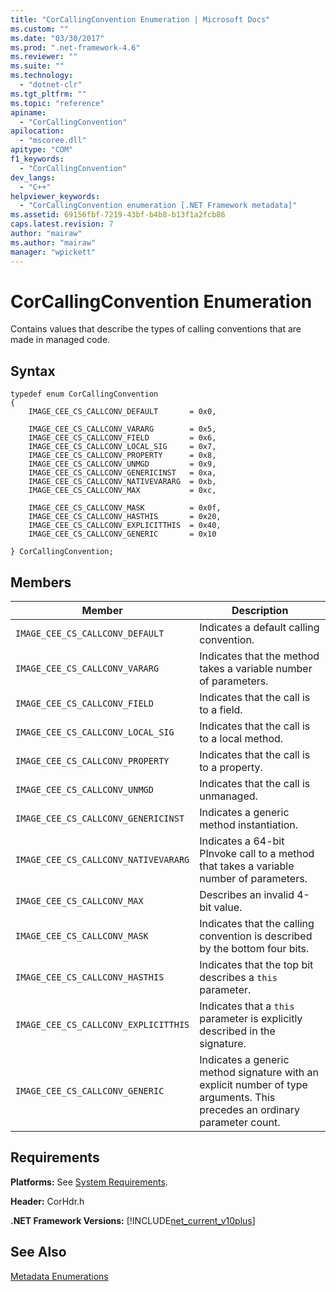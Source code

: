 ```yaml
---
title: "CorCallingConvention Enumeration | Microsoft Docs"
ms.custom: ""
ms.date: "03/30/2017"
ms.prod: ".net-framework-4.6"
ms.reviewer: ""
ms.suite: ""
ms.technology: 
  - "dotnet-clr"
ms.tgt_pltfrm: ""
ms.topic: "reference"
apiname: 
  - "CorCallingConvention"
apilocation: 
  - "mscoree.dll"
apitype: "COM"
f1_keywords: 
  - "CorCallingConvention"
dev_langs: 
  - "C++"
helpviewer_keywords: 
  - "CorCallingConvention enumeration [.NET Framework metadata]"
ms.assetid: 69156fbf-7219-43bf-b4b8-b13f1a2fcb86
caps.latest.revision: 7
author: "mairaw"
ms.author: "mairaw"
manager: "wpickett"
---
```

# CorCallingConvention Enumeration
Contains values that describe the types of calling conventions that are made in managed code.  
  
## Syntax  
  
```  
typedef enum CorCallingConvention  
{  
    IMAGE_CEE_CS_CALLCONV_DEFAULT       = 0x0,  
  
    IMAGE_CEE_CS_CALLCONV_VARARG        = 0x5,  
    IMAGE_CEE_CS_CALLCONV_FIELD         = 0x6,  
    IMAGE_CEE_CS_CALLCONV_LOCAL_SIG     = 0x7,  
    IMAGE_CEE_CS_CALLCONV_PROPERTY      = 0x8,  
    IMAGE_CEE_CS_CALLCONV_UNMGD         = 0x9,  
    IMAGE_CEE_CS_CALLCONV_GENERICINST   = 0xa,  
    IMAGE_CEE_CS_CALLCONV_NATIVEVARARG  = 0xb,  
    IMAGE_CEE_CS_CALLCONV_MAX           = 0xc,  
  
    IMAGE_CEE_CS_CALLCONV_MASK          = 0x0f,  
    IMAGE_CEE_CS_CALLCONV_HASTHIS       = 0x20,  
    IMAGE_CEE_CS_CALLCONV_EXPLICITTHIS  = 0x40,  
    IMAGE_CEE_CS_CALLCONV_GENERIC       = 0x10  
  
} CorCallingConvention;  
```  
  
## Members  
  
|Member|Description|  
|------------|-----------------|  
|`IMAGE_CEE_CS_CALLCONV_DEFAULT`|Indicates a default calling convention.|  
|`IMAGE_CEE_CS_CALLCONV_VARARG`|Indicates that the method takes a variable number of parameters.|  
|`IMAGE_CEE_CS_CALLCONV_FIELD`|Indicates that the call is to a field.|  
|`IMAGE_CEE_CS_CALLCONV_LOCAL_SIG`|Indicates that the call is to a local method.|  
|`IMAGE_CEE_CS_CALLCONV_PROPERTY`|Indicates that the call is to a property.|  
|`IMAGE_CEE_CS_CALLCONV_UNMGD`|Indicates that the call is unmanaged.|  
|`IMAGE_CEE_CS_CALLCONV_GENERICINST`|Indicates a generic method instantiation.|  
|`IMAGE_CEE_CS_CALLCONV_NATIVEVARARG`|Indicates a 64-bit PInvoke call to a method that takes a variable number of parameters.|  
|`IMAGE_CEE_CS_CALLCONV_MAX`|Describes an invalid 4-bit value.|  
|`IMAGE_CEE_CS_CALLCONV_MASK`|Indicates that the calling convention is described by the bottom four bits.|  
|`IMAGE_CEE_CS_CALLCONV_HASTHIS`|Indicates that the top bit describes a `this` parameter.|  
|`IMAGE_CEE_CS_CALLCONV_EXPLICITTHIS`|Indicates that a `this` parameter is explicitly described in the signature.|  
|`IMAGE_CEE_CS_CALLCONV_GENERIC`|Indicates a generic method signature with an explicit number of type arguments. This precedes an ordinary parameter count.|  
  
## Requirements  
 **Platforms:** See [System Requirements](../../../../docs/framework/getting-started/system-requirements.md).  
  
 **Header:** CorHdr.h  
  
 **.NET Framework Versions:** [!INCLUDE[net_current_v10plus](../../../../includes/net-current-v10plus-md.md)]  
  
## See Also  
 [Metadata Enumerations](../../../../docs/framework/unmanaged-api/metadata/metadata-enumerations.md)